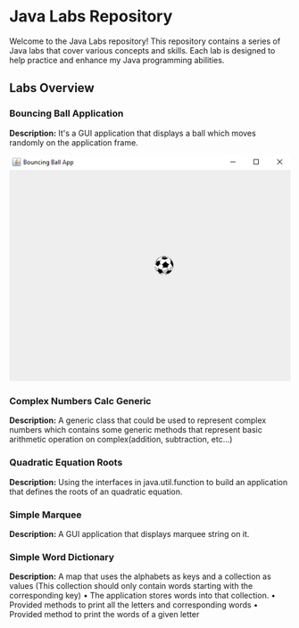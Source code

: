 # Java Labs Repository

Welcome to the Java Labs repository! This repository contains a series of Java labs that cover various concepts and skills. Each lab is designed to help practice and enhance my Java programming abilities.

## Labs Overview

<!-- Lab1 -->
### Bouncing Ball Application

**Description:**
It's a GUI application that displays a ball which moves 
randomly on the application frame.

![Bouncing Ball App Image](./assets/images/BouncingBallApp.PNG)

<!-- Lab2 -->
### Complex Numbers Calc Generic

**Description:**
A generic class that could be used to represent complex
numbers which contains some generic methods that represent basic arithmetic
operation on complex(addition, subtraction, etc…)

<!-- Lab3 -->
### Quadratic Equation Roots

**Description:**
Using the interfaces in java.util.function to build an application 
that defines the roots of an quadratic equation.

<!-- Lab4 -->
### Simple Marquee

**Description:**
A GUI application that displays marquee string on it.

<!-- Lab5 -->
### Simple Word Dictionary

**Description:**
A map that uses the alphabets as keys and a
collection as values (This collection should only contain
words starting with the corresponding key)
• The application stores words into that
collection.
• Provided methods to print all the letters and corresponding
words
• Provided method to print the words of a given letter


